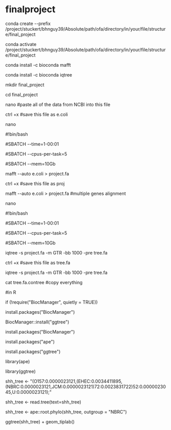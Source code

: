 # finalproject
conda create --prefix /project/stuckert/bhnguy39/Absolute/path/ofa/directory/in/your/file/structure/final_project



conda activate /project/stuckert/bhnguy39/Absolute/path/ofa/directory/in/your/file/structure/final_project

conda install -c bioconda mafft


conda install -c bioconda iqtree


mkdir final_project


cd final_project



nano #paste all of the data from NCBI into this file


ctrl +x #save this file as e.coli


nano 

#!bin/bash

#SBATCH --time=1-00:01

#SBATCH --cpus-per-task=5

#SBATCH --mem=10Gb

mafft --auto e.coli > project.fa

ctrl +x #save this file as proj

mafft --auto e.coli > project.fa #multiple genes alignment



nano 

#!bin/bash

#SBATCH --time=1-00:01

#SBATCH --cpus-per-task=5

#SBATCH --mem=10Gb

iqtree -s project.fa -m GTR -bb 1000 -pre tree.fa

ctrl +x #save this file as tree.fa

iqtree -s project.fa -m GTR -bb 1000 -pre tree.fa 


cat tree.fa.contree #copy everything

#in R

if (!require("BiocManager", quietly = TRUE))

  install.packages("BiocManager")
  
BiocManager::install("ggtree")


install.packages("BiocManager")


install.packages("ape") 

install.packages("ggtree") 

library(ape)

library(ggtree)

shh_tree <- "(O157:0.0000023121,(EHEC:0.0034411895,(NBRC:0.0000023121,JCM:0.0000023121)72:0.0023831722)52:0.0000023045,U:0.0000023121);"


shh_tree <- read.tree(text=shh_tree)

shh_tree <- ape::root.phylo(shh_tree, outgroup = "NBRC")

ggtree(shh_tree) + geom_tiplab()




